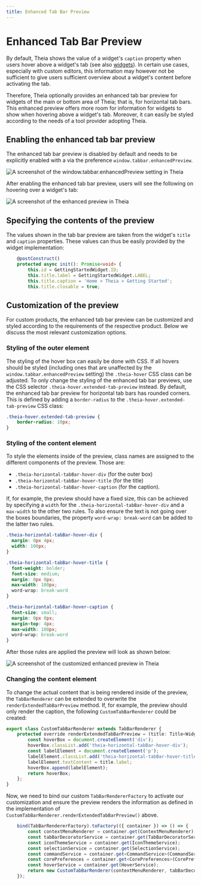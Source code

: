 ```yaml
---
title: Enhanced Tab Bar Preview
---
```


# Enhanced Tab Bar Preview

By default, Theia shows the value of a widget's `caption` property when users hover above a widget's tab (see also [widgets](../widgets/)).
In certain use cases, especially with custom editors, this information may however not be sufficient to give users sufficient overview about a widget's content before activating the tab.

Therefore, Theia optionally provides an enhanced tab bar preview for widgets of the main or bottom area of Theia; that is, for horizontal tab bars.
This enhanced preview offers more room for information for widgets to show when hovering above a widget's tab.
Moreover, it can easily be styled according to the needs of a tool provider adopting Theia.

## Enabling the enhanced tab bar preview

The enhanced tab bar preview is disabled by default and needs to be explicitly enabled with a via the preference `window.tabbar.enhancedPreview`.

<img src="../../enhanced-preview-setting.png" alt="A screenshot of the window.tabbar.enhancedPreview setting in Theia" style="max-width: 525px">

After enabling the enhanced tab bar preview, users will see the following on hovering over a widget's tab:

<img src="../../enhanced-preview.png" alt="A screenshot of the enhanced preview in Theia" style="max-width: 525px">

## Specifying the contents of the preview

The values shown in the tab bar preview are taken from the widget's `title` and `caption` properties.
These values can thus be easily provided by the widget implementation:

```ts
    @postConstruct()
    protected async init(): Promise<void> {
        this.id = GettingStartedWidget.ID;
        this.title.label = GettingStartedWidget.LABEL;
        this.title.caption = 'Home > Theia > Getting Started';
        this.title.closable = true;
```

## Customization of the preview

For custom products, the enhanced tab bar preview can be customized and styled according to the requirements of the respective product.
Below we discuss the most relevant customization options.

### Styling of the outer element

The styling of the hover box can easily be done with CSS.
If all hovers should be styled (including ones that are unaffected by the `window.tabbar.enhancedPreview` setting) the `.theia-hover` CSS class can be adjusted.
To only change the styling of the enhanced tab bar previews, use the CSS selector `.theia-hover.extended-tab-preview` instead.
By default, the enhanced tab bar preview for horizontal tab bars has rounded corners. This is defined by adding a `border-radius` to the `.theia-hover.extended-tab-preview` CSS class:

```css
.theia-hover.extended-tab-preview {
    border-radius: 10px;
}
```

### Styling of the content element

To style the elements inside of the preview, class names are assigned to the different components of the preview.
Those are:

- `.theia-horizontal-tabBar-hover-div` (for the outer box)
- `.theia-horizontal-tabBar-hover-title` (for the title)
- `.theia-horizontal-tabBar-hover-caption` (for the caption).

If, for example, the preview should have a fixed size, this can be achieved by specifying a `width` for the `.theia-horizontal-tabBar-hover-div` and a `max-width` to the other two rules.
To also ensure the text is not going over the boxes boundaries, the property `word-wrap: break-word` can be added to the latter two rules.

```css
.theia-horizontal-tabBar-hover-div {
  margin: 0px 4px;
  width: 100px;
}

.theia-horizontal-tabBar-hover-title {
  font-weight: bolder;
  font-size: medium;
  margin: 0px 0px;
  max-width: 100px;
  word-wrap: break-word
}

.theia-horizontal-tabBar-hover-caption {
  font-size: small;
  margin: 0px 0px;
  margin-top: 4px;
  max-width: 100px;
  word-wrap: break-word
}
```

After those rules are applied the preview will look as shown below:

<img src="../enhanced-preview-custom.png" alt="A screenshot of the customized enhanced preview in Theia" style="max-width: 525px">

### Changing the content element

To change the actual content that is being rendered inside of the preview, the `TabBarRenderer` can be extended to overwrite the `renderExtendedTabBarPreview` method.
If, for example, the preview should only render the caption, the following `CustomTabBarRenderer` could be created:

```ts
export class CustomTabBarRenderer extends TabBarRenderer {
    protected override renderExtendedTabBarPreview = (title: Title<Widget>) => {
        const hoverBox = document.createElement('div');
        hoverBox.classList.add('theia-horizontal-tabBar-hover-div');
        const labelElement = document.createElement('p');
        labelElement.classList.add('theia-horizontal-tabBar-hover-title');
        labelElement.textContent = title.label;
        hoverBox.append(labelElement);
        return hoverBox;
    };
}
```

Now, we need to bind our custom `TabBarRendererFactory` to activate our customization and ensure the preview renders the information as defined in the implementation of `CustomTabBarRenderer.renderExtendedTabBarPreview()` above.

```ts
    bind(TabBarRendererFactory).toFactory(({ container }) => () => {
        const contextMenuRenderer = container.get(ContextMenuRenderer);
        const tabBarDecoratorService = container.get(TabBarDecoratorService);
        const iconThemeService = container.get(IconThemeService);
        const selectionService = container.get(SelectionService);
        const commandService = container.get<CommandService>(CommandService);
        const corePreferences = container.get<CorePreferences>(CorePreferences);
        const hoverService = container.get(HoverService);
        return new CustomTabBarRenderer(contextMenuRenderer, tabBarDecoratorService, iconThemeService, selectionService, commandService, corePreferences, hoverService);
    });
```
